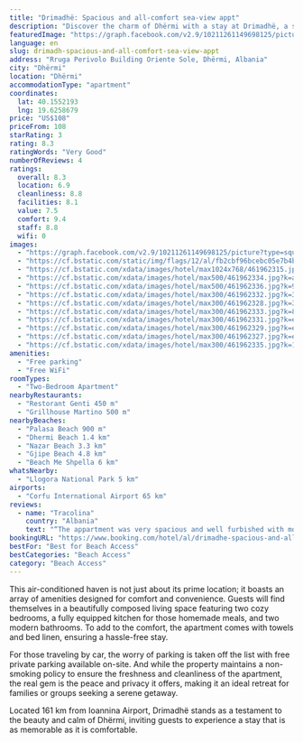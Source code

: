 ```yaml
---
title: "Drimadhë: Spacious and all-comfort sea-view appt"
description: "Discover the charm of Dhërmi with a stay at Drimadhë, a spacious apartment offering breathtaking views of the sea from its welcoming balcony."
featuredImage: "https://graph.facebook.com/v2.9/10211261149698125/picture?type=square&height=64&width=64"
language: en
slug: drimadh-spacious-and-all-comfort-sea-view-appt
address: "Rruga Perivolo Building Oriente Sole, Dhërmi, Albania"
city: "Dhërmi"
location: "Dhërmi"
accommodationType: "apartment"
coordinates:
  lat: 40.1552193
  lng: 19.6258679
price: "US$108"
priceFrom: 108
starRating: 3
rating: 8.3
ratingWords: "Very Good"
numberOfReviews: 4
ratings:
  overall: 8.3
  location: 6.9
  cleanliness: 8.8
  facilities: 8.1
  value: 7.5
  comfort: 9.4
  staff: 8.8
  wifi: 0
images:
  - "https://graph.facebook.com/v2.9/10211261149698125/picture?type=square&height=64&width=64"
  - "https://cf.bstatic.com/static/img/flags/12/al/fb2cbf96bcebc05e7b4b8c533c756c27197c23dd.png"
  - "https://cf.bstatic.com/xdata/images/hotel/max1024x768/461962315.jpg?k=e1427daaa5bc9b0e562a8222a2a557f3190545fed7a232c82b99004e3c768c8f&o=&hp=1"
  - "https://cf.bstatic.com/xdata/images/hotel/max500/461962334.jpg?k=a5ac0a9a1ba8e7a407dc493eb3d87c01c41a2babaa56406988deb70b6193668f&o=&hp=1"
  - "https://cf.bstatic.com/xdata/images/hotel/max500/461962336.jpg?k=9cd8953fb4e837c382aa8fd1824d9b4842c6fdc798ac07655cb08f24ad59db72&o=&hp=1"
  - "https://cf.bstatic.com/xdata/images/hotel/max300/461962332.jpg?k=3f47f2a6bc05f6677880c7bf4913e2eed4eebb629f093b0a9d74fff79fd86e83&o=&hp=1"
  - "https://cf.bstatic.com/xdata/images/hotel/max300/461962328.jpg?k=384da7a1cf469978f5035d5592b02b7974b4e4ba4006b633607337fe43408f19&o=&hp=1"
  - "https://cf.bstatic.com/xdata/images/hotel/max300/461962333.jpg?k=82cc475f914eeb632a706b8414e5609608ce413841e2a99e085149e326f91267&o=&hp=1"
  - "https://cf.bstatic.com/xdata/images/hotel/max300/461962331.jpg?k=e43739bd9e783f1af790017d297b4014d272c15e735d105491bb9c18cf3b024d&o=&hp=1"
  - "https://cf.bstatic.com/xdata/images/hotel/max300/461962329.jpg?k=e8b76815a1af7e6277003c26e771e351f4ccd0d75a52c330ca91c5537d44c72d&o=&hp=1"
  - "https://cf.bstatic.com/xdata/images/hotel/max300/461962327.jpg?k=e78453eed88f6e636c395d2ca0d4523149b41b35c76cb51f92ae203f7df4a5ef&o=&hp=1"
  - "https://cf.bstatic.com/xdata/images/hotel/max300/461962335.jpg?k=12cdcebaa690d9e664fbb2bbf2bd2f695edc19c4d514aeeeb6609d8f18cacd3d&o=&hp=1"
amenities:
  - "Free parking"
  - "Free WiFi"
roomTypes:
  - "Two-Bedroom Apartment"
nearbyRestaurants:
  - "Restorant Genti 450 m"
  - "Grillhouse Martino 500 m"
nearbyBeaches:
  - "Palasa Beach 900 m"
  - "Dhermi Beach 1.4 km"
  - "Nazar Beach 3.3 km"
  - "Gjipe Beach 4.8 km"
  - "Beach Me Shpella 6 km"
whatsNearby:
  - "Llogora National Park 5 km"
airports:
  - "Corfu International Airport 65 km"
reviews:
  - name: "Tracolina"
    country: "Albania"
    text: "“The appartment was very spacious and well furbished with most necessary things you needed. It also had extra beds. The hosts were very friendly and always ready to help. The location was good, not very near the sea level, a bit up but with car it...”"
bookingURL: "https://www.booking.com/hotel/al/drimadhe-spacious-and-all-comfort-sea-view-appt.en-gb.html?aid=8035640"
bestFor: "Best for Beach Access"
bestCategories: "Beach Access"
category: "Beach Access"
---
```


This air-conditioned haven is not just about its prime location; it boasts an array of amenities designed for comfort and convenience. Guests will find themselves in a beautifully composed living space featuring two cozy bedrooms, a fully equipped kitchen for those homemade meals, and two modern bathrooms. To add to the comfort, the apartment comes with towels and bed linen, ensuring a hassle-free stay.

For those traveling by car, the worry of parking is taken off the list with free private parking available on-site. And while the property maintains a non-smoking policy to ensure the freshness and cleanliness of the apartment, the real gem is the peace and privacy it offers, making it an ideal retreat for families or groups seeking a serene getaway.

Located 161 km from Ioannina Airport, Drimadhë stands as a testament to the beauty and calm of Dhërmi, inviting guests to experience a stay that is as memorable as it is comfortable.